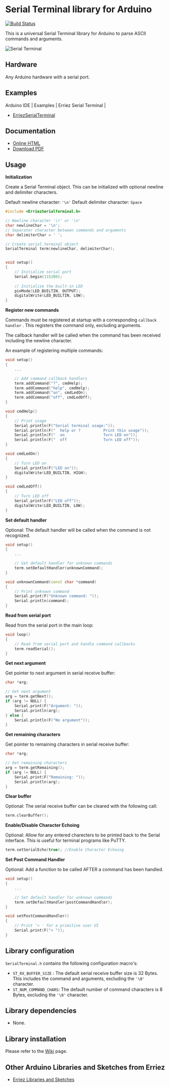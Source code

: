 # Serial Terminal library for Arduino

[![Build Status](https://travis-ci.org/Erriez/ErriezSerialTerminal.svg?branch=master)](https://travis-ci.org/Erriez/ErriezSerialTerminal)

This is a universal Serial Terminal library for Arduino to parse ASCII commands and arguments.

![Serial Terminal](https://raw.githubusercontent.com/Erriez/ErriezSerialTerminal/master/extras/ScreenshotSerialTerminal.png)


## Hardware

Any Arduino hardware with a serial port.


## Examples

Arduino IDE | Examples | Erriez Serial Terminal |

* [ErriezSerialTerminal](https://github.com/Erriez/ErriezSerialTerminal/blob/master/examples/ErriezSerialTerminal/ErriezSerialTerminal.ino)


## Documentation

- [Online HTML](https://erriez.github.io/ErriezSerialTerminal)
- [Download PDF](https://github.com/Erriez/ErriezSerialTerminal/raw/master/ErriezSerialTerminal.pdf)


## Usage

**Initialization**

Create a Serial Terminal object. This can be initialized with optional newline and delimiter characters.

Default newline character: ```'\n'```
Default delimiter character: ```Space```

```c++
#include <ErriezSerialTerminal.h>

// Newline character '\r' or '\n'
char newlineChar = '\n'; 
// Separator character between commands and arguments
char delimiterChar = ' ';

// Create serial terminal object
SerialTerminal term(newlineChar, delimiterChar);


void setup()
{
    // Initialize serial port
    Serial.begin(115200);
    
    // Initialize the built-in LED
    pinMode(LED_BUILTIN, OUTPUT);
    digitalWrite(LED_BUILTIN, LOW);
}
```
**Register new commands**

Commands must be registered at startup with a corresponding ```callback handler``` .  This registers the command only, excluding arguments.

The callback handler will be called when the command has been received including the newline character.

An example of registering multiple commands:

```c++
void setup()
{
    ...

    // Add command callback handlers
    term.addCommand("?", cmdHelp);
    term.addCommand("help", cmdHelp);
    term.addCommand("on", cmdLedOn);
    term.addCommand("off", cmdLedOff);
}

void cmdHelp()
{
    // Print usage
    Serial.println(F("Serial terminal usage:"));
    Serial.println(F("  help or ?          Print this usage"));
    Serial.println(F("  on                 Turn LED on"));
    Serial.println(F("  off                Turn LED off"));
}

void cmdLedOn()
{
    // Turn LED on
    Serial.println(F("LED on"));
    digitalWrite(LED_BUILTIN, HIGH);
}

void cmdLedOff()
{
    // Turn LED off
    Serial.println(F("LED off"));
    digitalWrite(LED_BUILTIN, LOW);
}
```

**Set default handler**

Optional: The default handler will be called when the command is not recognized.

```c++
void setup()
{   
    ...

    // Set default handler for unknown commands
    term.setDefaultHandler(unknownCommand);
}

void unknownCommand(const char *command)
{
    // Print unknown command
    Serial.print(F("Unknown command: "));
    Serial.println(command);
}
```

**Read from serial port**

Read from the serial port in the main loop:

```c++
void loop()
{
    // Read from serial port and handle command callbacks
    term.readSerial();
}
```

**Get next argument**

Get pointer to next argument in serial receive buffer:

```c++
char *arg;

// Get next argument
arg = term.getNext();
if (arg != NULL) {
    Serial.print(F("Argument: "));
    Serial.println(arg);
} else {
    Serial.println(F("No argument"));
}
```

**Get remaining characters**

Get pointer to remaining characters in serial receive buffer:

```c++
char *arg;

// Get remaining characters
arg = term.getRemaining();
if (arg != NULL) {
    Serial.print(F("Remaining: "));
    Serial.println(arg);
}
```

**Clear buffer**

Optional: The serial receive buffer can be cleared with the following call:

```c++
term.clearBuffer();
```


**Enable/Disable Character Echoing**

Optional: Allow for any entered charecters to be printed back to the Serial interface.
This is useful for terminal programs like PuTTY.

```c++
term.setSerialEcho(true); //Enable Character Echoing
```


**Set Post Command Handler**

Optional: Add a function to be called AFTER a command has been handled.

```c++
void setup()
{   
    ...

    // Set default handler for unknown commands
    term.setDefaultHandler(postCommandHandler);
}

void setPostCommandHandler()
{
    // Print '> ' for a primitive user UI
    Serial.print(F("> "));
}
```

## Library configuration

```SerialTerminal.h``` contains the following configuration macro's:

* ```ST_RX_BUFFER_SIZE``` : The default serial receive buffer size is 32 Bytes. This includes the command and arguments, excluding the ```'\0'``` character.
* ```ST_NUM_COMMAND_CHARS```: The default number of command characters is 8 Bytes, excluding the ```'\0'``` character.


## Library dependencies

* None.


## Library installation

Please refer to the [Wiki](https://github.com/Erriez/ErriezArduinoLibrariesAndSketches/wiki) page.


## Other Arduino Libraries and Sketches from Erriez

* [Erriez Libraries and Sketches](https://github.com/Erriez/ErriezArduinoLibrariesAndSketches)
